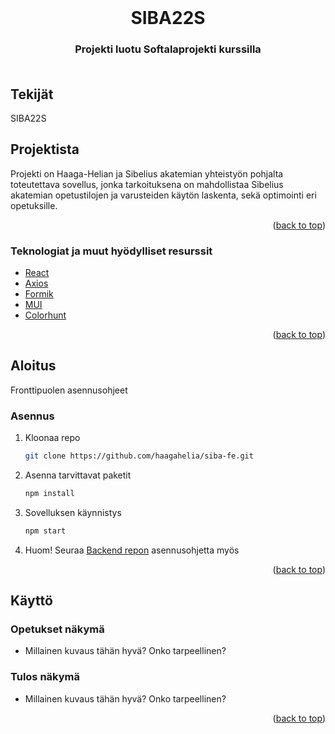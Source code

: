 <div id="top"></div>

<!-- PROJECT LOGO -->
<br />
<div align="center">
  
<h1 align="center">SIBA22S</h1>

<h3 align="center">
    Projekti luotu Softalaprojekti kurssilla <br />
<br />
</div>

## Tekijät
  <p>SIBA22S</p>

<!-- ABOUT THE PROJECT -->
## Projektista

Projekti on Haaga-Helian ja Sibelius akatemian yhteistyön pohjalta toteutettava sovellus, jonka tarkoituksena on mahdollistaa Sibelius akatemian opetustilojen ja varusteiden käytön laskenta, sekä optimointi eri opetuksille.

<p align="right">(<a href="#top">back to top</a>)</p>

### Teknologiat ja muut hyödylliset resurssit

* [React](https://reactjs.org/)
* [Axios](https://www.npmjs.com/package/axios)
* [Formik](https://formik.org/)
* [MUI](https://mui.com/)
* [Colorhunt](https://colorhunt.co/)

<p align="right">(<a href="#top">back to top</a>)</p>

<!-- GETTING STARTED -->
## Aloitus

Fronttipuolen asennusohjeet

### Asennus

1. Kloonaa repo
   ```sh
   git clone https://github.com/haagahelia/siba-fe.git
   ```
2. Asenna tarvittavat paketit
   ```sh
   npm install
   ```

3. Sovelluksen käynnistys
   ```sh
   npm start
   ```
4. Huom! Seuraa [Backend repon](https://github.com/haagahelia/Siba_be) asennusohjetta myös


<p align="right">(<a href="#top">back to top</a>)</p>

## Käyttö
### Opetukset näkymä
* Millainen kuvaus tähän hyvä? Onko tarpeellinen?
### Tulos näkymä
* Millainen kuvaus tähän hyvä? Onko tarpeellinen?

<p align="right">(<a href="#top">back to top</a>)</p>